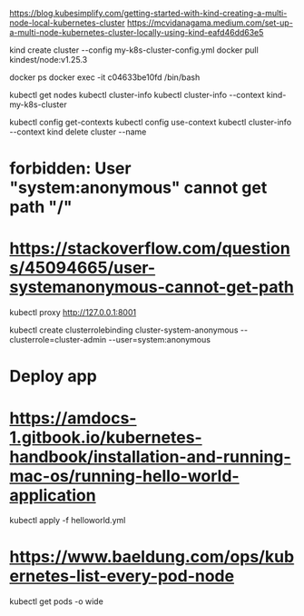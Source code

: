 https://blog.kubesimplify.com/getting-started-with-kind-creating-a-multi-node-local-kubernetes-cluster
https://mcvidanagama.medium.com/set-up-a-multi-node-kubernetes-cluster-locally-using-kind-eafd46dd63e5




kind create cluster --config my-k8s-cluster-config.yml
docker pull kindest/node:v1.25.3


docker ps
docker exec -it c04633be10fd /bin/bash


kubectl get nodes
kubectl cluster-info
kubectl cluster-info --context kind-my-k8s-cluster

kubectl config get-contexts
kubectl config use-context <context-name>
kubectl cluster-info --context <context-name>
kind delete cluster --name <context-name>



# forbidden: User \"system:anonymous\" cannot get path \"/\"
# https://stackoverflow.com/questions/45094665/user-systemanonymous-cannot-get-path
kubectl proxy
http://127.0.0.1:8001

kubectl create clusterrolebinding cluster-system-anonymous --clusterrole=cluster-admin --user=system:anonymous



# Deploy app
# https://amdocs-1.gitbook.io/kubernetes-handbook/installation-and-running-mac-os/running-hello-world-application
kubectl apply -f helloworld.yml


# https://www.baeldung.com/ops/kubernetes-list-every-pod-node
kubectl get pods -o wide